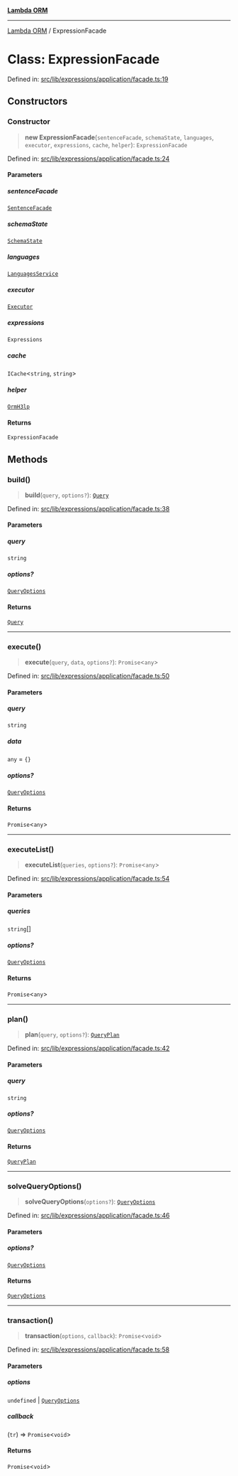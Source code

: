 [**Lambda ORM**](../README.md)

***

[Lambda ORM](../README.md) / ExpressionFacade

# Class: ExpressionFacade

Defined in: [src/lib/expressions/application/facade.ts:19](https://github.com/lambda-orm/wiki/blob/d7eed5bd6f40e7e5946b35121d5564379ef251ff/src/lib/expressions/application/facade.ts#L19)

## Constructors

### Constructor

> **new ExpressionFacade**(`sentenceFacade`, `schemaState`, `languages`, `executor`, `expressions`, `cache`, `helper`): `ExpressionFacade`

Defined in: [src/lib/expressions/application/facade.ts:24](https://github.com/lambda-orm/wiki/blob/d7eed5bd6f40e7e5946b35121d5564379ef251ff/src/lib/expressions/application/facade.ts#L24)

#### Parameters

##### sentenceFacade

[`SentenceFacade`](SentenceFacade.md)

##### schemaState

[`SchemaState`](SchemaState.md)

##### languages

[`LanguagesService`](LanguagesService.md)

##### executor

[`Executor`](../interfaces/Executor.md)

##### expressions

`Expressions`

##### cache

`ICache`\<`string`, `string`\>

##### helper

[`OrmH3lp`](OrmH3lp.md)

#### Returns

`ExpressionFacade`

## Methods

### build()

> **build**(`query`, `options?`): [`Query`](Query.md)

Defined in: [src/lib/expressions/application/facade.ts:38](https://github.com/lambda-orm/wiki/blob/d7eed5bd6f40e7e5946b35121d5564379ef251ff/src/lib/expressions/application/facade.ts#L38)

#### Parameters

##### query

`string`

##### options?

[`QueryOptions`](../interfaces/QueryOptions.md)

#### Returns

[`Query`](Query.md)

***

### execute()

> **execute**(`query`, `data`, `options?`): `Promise`\<`any`\>

Defined in: [src/lib/expressions/application/facade.ts:50](https://github.com/lambda-orm/wiki/blob/d7eed5bd6f40e7e5946b35121d5564379ef251ff/src/lib/expressions/application/facade.ts#L50)

#### Parameters

##### query

`string`

##### data

`any` = `{}`

##### options?

[`QueryOptions`](../interfaces/QueryOptions.md)

#### Returns

`Promise`\<`any`\>

***

### executeList()

> **executeList**(`queries`, `options?`): `Promise`\<`any`\>

Defined in: [src/lib/expressions/application/facade.ts:54](https://github.com/lambda-orm/wiki/blob/d7eed5bd6f40e7e5946b35121d5564379ef251ff/src/lib/expressions/application/facade.ts#L54)

#### Parameters

##### queries

`string`[]

##### options?

[`QueryOptions`](../interfaces/QueryOptions.md)

#### Returns

`Promise`\<`any`\>

***

### plan()

> **plan**(`query`, `options?`): [`QueryPlan`](../interfaces/QueryPlan.md)

Defined in: [src/lib/expressions/application/facade.ts:42](https://github.com/lambda-orm/wiki/blob/d7eed5bd6f40e7e5946b35121d5564379ef251ff/src/lib/expressions/application/facade.ts#L42)

#### Parameters

##### query

`string`

##### options?

[`QueryOptions`](../interfaces/QueryOptions.md)

#### Returns

[`QueryPlan`](../interfaces/QueryPlan.md)

***

### solveQueryOptions()

> **solveQueryOptions**(`options?`): [`QueryOptions`](../interfaces/QueryOptions.md)

Defined in: [src/lib/expressions/application/facade.ts:46](https://github.com/lambda-orm/wiki/blob/d7eed5bd6f40e7e5946b35121d5564379ef251ff/src/lib/expressions/application/facade.ts#L46)

#### Parameters

##### options?

[`QueryOptions`](../interfaces/QueryOptions.md)

#### Returns

[`QueryOptions`](../interfaces/QueryOptions.md)

***

### transaction()

> **transaction**(`options`, `callback`): `Promise`\<`void`\>

Defined in: [src/lib/expressions/application/facade.ts:58](https://github.com/lambda-orm/wiki/blob/d7eed5bd6f40e7e5946b35121d5564379ef251ff/src/lib/expressions/application/facade.ts#L58)

#### Parameters

##### options

`undefined` | [`QueryOptions`](../interfaces/QueryOptions.md)

##### callback

(`tr`) => `Promise`\<`void`\>

#### Returns

`Promise`\<`void`\>
